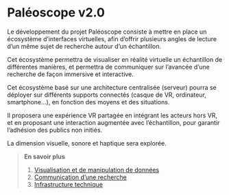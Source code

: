 # Paléoscope v2.0

Le développement du projet Paléoscope consiste à mettre en place un écosystème d’interfaces virtuelles, afin d’offrir plusieurs angles de lecture d’un même sujet de recherche autour d’un échantillon.

Cet écosystème permettra de visualiser en réalité virtuelle un échantillon de différentes manières, et permettra de communiquer sur l’avancée d’une recherche de façon immersive et interactive.

Cet écosystème basé sur une architecture centralisée (serveur) pourra se déployer sur différents supports connectés (casque de VR, ordinateur, smartphone…), en fonction des moyens et des situations.

Il proposera une expérience VR partagée en intégrant les acteurs hors VR, et en proposant une interaction augmentée avec l’échantillon, pour garantir l’adhésion des publics non initiés.

La dimension visuelle, sonore et haptique sera explorée.

> **En savoir plus**
> 1. [Visualisation et de manipulation de données](/donnees-reelles)
> 2. [Communication d’une recherche](/communication)
> 3. [Infrastructure technique](/infrastructure)
